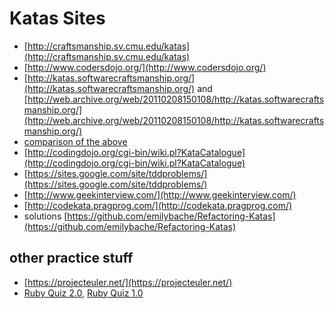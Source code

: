 # Katas Sites
* [http://craftsmanship.sv.cmu.edu/katas](http://craftsmanship.sv.cmu.edu/katas)
* [http://www.codersdojo.org/](http://www.codersdojo.org/)
* [http://katas.softwarecraftsmanship.org/](http://katas.softwarecraftsmanship.org/) and [http://web.archive.org/web/20110208150108/http://katas.softwarecraftsmanship.org/](http://web.archive.org/web/20110208150108/http://katas.softwarecraftsmanship.org/)
*  [comparison of the above](https://docs.google.com/spreadsheet/ccc?key=0AkvCjEDrR-VPdFgyRzFVb0tkakM5QjBhbEQ0dHk3SEE#gid=0)
* [http://codingdojo.org/cgi-bin/wiki.pl?KataCatalogue](http://codingdojo.org/cgi-bin/wiki.pl?KataCatalogue)
* [https://sites.google.com/site/tddproblems/](https://sites.google.com/site/tddproblems/)
* [http://www.geekinterview.com/](http://www.geekinterview.com/)
* [http://codekata.pragprog.com/](http://codekata.pragprog.com/)
* solutions [https://github.com/emilybache/Refactoring-Katas](https://github.com/emilybache/Refactoring-Katas)

## other practice stuff

* [https://projecteuler.net/](https://projecteuler.net/)
* [Ruby Quiz 2.0](http://www.splatbang.com/rubyquiz/), [Ruby Quiz 1.0](http://www.rubyquiz.com/)
